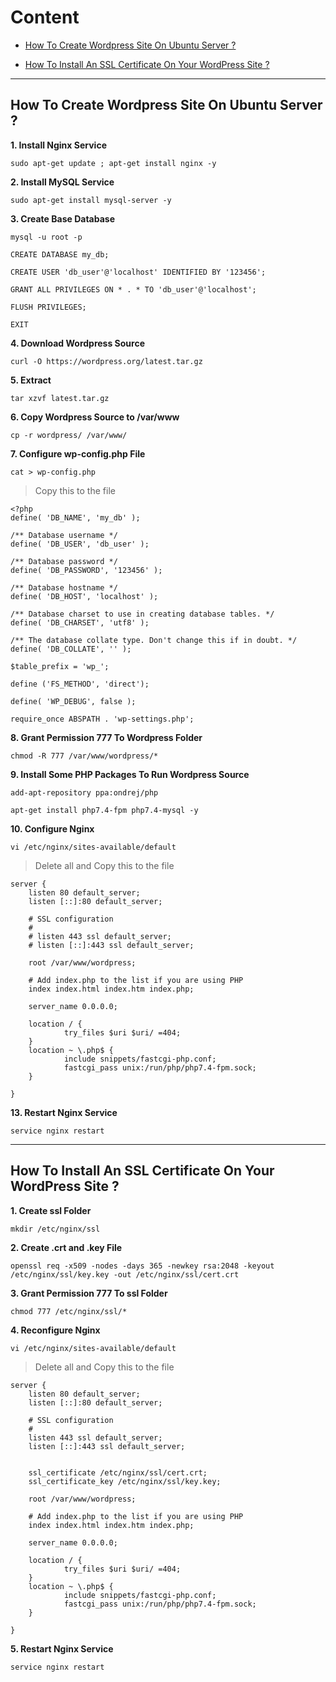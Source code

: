 # Content

- [How To Create Wordpress Site On Ubuntu Server ?](#wp)

- [How To Install An SSL Certificate On Your WordPress Site ?](#ssl)

***

## How To Create Wordpress Site On Ubuntu Server ? <a id="wp"></a>

**1. Install Nginx Service**

    sudo apt-get update ; apt-get install nginx -y

**2. Install MySQL Service**

    sudo apt-get install mysql-server -y

**3. Create Base Database**

    mysql -u root -p

    CREATE DATABASE my_db;
        
    CREATE USER 'db_user'@'localhost' IDENTIFIED BY '123456';

    GRANT ALL PRIVILEGES ON * . * TO 'db_user'@'localhost';

    FLUSH PRIVILEGES;

    EXIT

**4. Download Wordpress Source**

    curl -O https://wordpress.org/latest.tar.gz

**5. Extract**

    tar xzvf latest.tar.gz

**6. Copy Wordpress Source to /var/www**

    cp -r wordpress/ /var/www/

**7. Configure wp-config.php File**

    cat > wp-config.php

> Copy this to the file

    <?php
    define( 'DB_NAME', 'my_db' );

    /** Database username */
    define( 'DB_USER', 'db_user' );

    /** Database password */
    define( 'DB_PASSWORD', '123456' );

    /** Database hostname */
    define( 'DB_HOST', 'localhost' );

    /** Database charset to use in creating database tables. */
    define( 'DB_CHARSET', 'utf8' );

    /** The database collate type. Don't change this if in doubt. */
    define( 'DB_COLLATE', '' );

    $table_prefix = 'wp_';

    define ('FS_METHOD', 'direct');

    define( 'WP_DEBUG', false );

    require_once ABSPATH . 'wp-settings.php';

**8. Grant Permission 777 To Wordpress Folder**

    chmod -R 777 /var/www/wordpress/*

**9. Install Some PHP Packages To Run Wordpress Source**

    add-apt-repository ppa:ondrej/php

    apt-get install php7.4-fpm php7.4-mysql -y

**10. Configure Nginx**

    vi /etc/nginx/sites-available/default

> Delete all and Copy this to the file

    server {
        listen 80 default_server;
        listen [::]:80 default_server;

        # SSL configuration
        #
        # listen 443 ssl default_server;
        # listen [::]:443 ssl default_server;

        root /var/www/wordpress;

        # Add index.php to the list if you are using PHP
        index index.html index.htm index.php;

        server_name 0.0.0.0;

        location / {
                try_files $uri $uri/ =404;
        }
        location ~ \.php$ {
                include snippets/fastcgi-php.conf;
                fastcgi_pass unix:/run/php/php7.4-fpm.sock;
        }

    }

**13. Restart Nginx Service**

    service nginx restart

***

## How To Install An SSL Certificate On Your WordPress Site ? <a id="ssl"></a>

**1. Create ssl Folder**

    mkdir /etc/nginx/ssl

**2. Create .crt and .key File**

    openssl req -x509 -nodes -days 365 -newkey rsa:2048 -keyout /etc/nginx/ssl/key.key -out /etc/nginx/ssl/cert.crt

**3. Grant Permission 777 To ssl Folder**

    chmod 777 /etc/nginx/ssl/*

**4. Reconfigure Nginx**

    vi /etc/nginx/sites-available/default

> Delete all and Copy this to the file

    server {
        listen 80 default_server;
        listen [::]:80 default_server;

        # SSL configuration
        #
        listen 443 ssl default_server;
        listen [::]:443 ssl default_server;


        ssl_certificate /etc/nginx/ssl/cert.crt;
        ssl_certificate_key /etc/nginx/ssl/key.key;

        root /var/www/wordpress;

        # Add index.php to the list if you are using PHP
        index index.html index.htm index.php;

        server_name 0.0.0.0;

        location / {
                try_files $uri $uri/ =404;
        }
        location ~ \.php$ {
                include snippets/fastcgi-php.conf;
                fastcgi_pass unix:/run/php/php7.4-fpm.sock;
        }

    }

**5. Restart Nginx Service**

    service nginx restart
